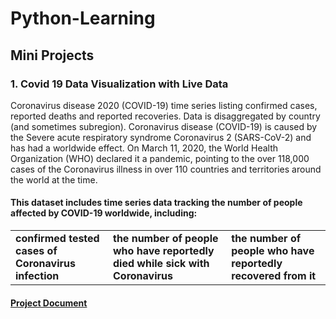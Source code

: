 # Python-Learning

<h2>Mini Projects </h2>

<h3>1. Covid 19 Data Visualization with Live Data</h3>
<p> Coronavirus disease 2020 (COVID-19) time series listing confirmed cases, reported deaths and               reported recoveries. Data is disaggregated by country (and sometimes subregion). Coronavirus             disease (COVID-19) is caused by the Severe acute respiratory syndrome Coronavirus 2 (SARS-CoV-2) and has had a worldwide effect. On March 11, 2020, the World Health Organization (WHO) declared it a pandemic, pointing to the over 118,000 cases of the Coronavirus illness in over 110 countries and territories around the world at the time. </p>
<h4>This dataset includes time series data tracking the number of people affected by COVID-19 worldwide, including: </h4>
<table>
  <tr>
     <td><b>confirmed tested cases of Coronavirus infection</b></td>
     <td><b>the number of people who have reportedly died while sick with Coronavirus</b></td>
     <td><b>the number of people who have reportedly recovered from it</b></td></b>
  </tr>
  </table></b>
  
  <h4><a href = 'https://github.com/akhilchintala/Python-Learning/blob/master/Mini%20Projects/Covid%2019%20Data%20Visualization%20with%20Live%20Data.pdf'>Project Document</a></h4>
